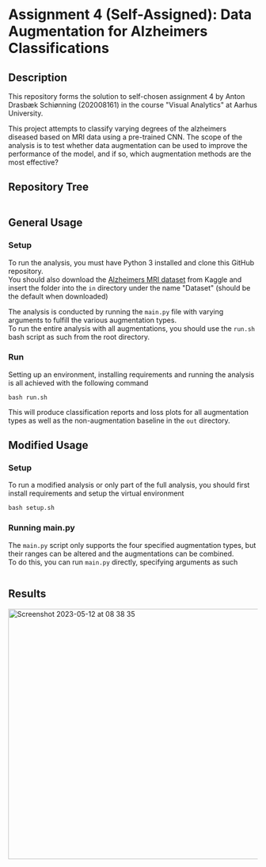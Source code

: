 # Assignment 4 (Self-Assigned): Data Augmentation for Alzheimers Classifications

## Description
This repository forms the solution to self-chosen assignment 4 by Anton Drasbæk Schiønning (202008161) in the course "Visual Analytics" at Aarhus University.

This project attempts to classify varying degrees of the alzheimers diseased based on MRI data using a pre-trained CNN. The scope of the analysis is to test whether data augmentation can be used to improve the performance of the model, and if so, which augmentation methods are the most effective?

## Repository Tree <a name="tree"></a>
```

```

## General Usage <a name="analysis"></a>
### Setup

To run the analysis, you must have Python 3 installed and clone this GitHub repository. <br>
You should also download the [Alzheimers MRI dataset](https://www.kaggle.com/datasets/sachinkumar413/alzheimer-mri-dataset) from Kaggle and insert the folder into the `in` directory under the name "Dataset" (should be the default when downloaded)

The analysis is conducted by running the `main.py` file with varying arguments to fulfill the various augmentation types. <br> To run the entire analysis with all augmentations, you should use the `run.sh` bash script as such from the root directory.

### Run

Setting up an environment, installing requirements and running the analysis is all achieved with the following command 
```
bash run.sh
```
This will produce classification reports and loss plots for all augmentation types as well as the non-augmentation baseline in the `out` directory.


## Modified Usage <a name="modified_analysis"></a>
### Setup
To run a modified analysis or only part of the full analysis, you should first install requirements and setup the virtual environment

```
bash setup.sh
```

### Running main.py
The `main.py` script only supports the four specified augmentation types, but their ranges can be altered and the augmentations can be combined. <br> 
To do this, you can run `main.py` directly, specifying arguments as such
```
```


## Results
<img width="506" alt="Screenshot 2023-05-12 at 08 38 35" src="https://github.com/drasbaek/data-augmentation-for-alzheimer-classification/assets/80207895/c4d8c394-5db7-4c1b-8751-8ee128727890">

